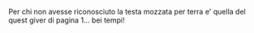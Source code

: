 Per chi non avesse riconosciuto la testa mozzata per terra e' quella del quest giver di pagina 1... bei tempi!